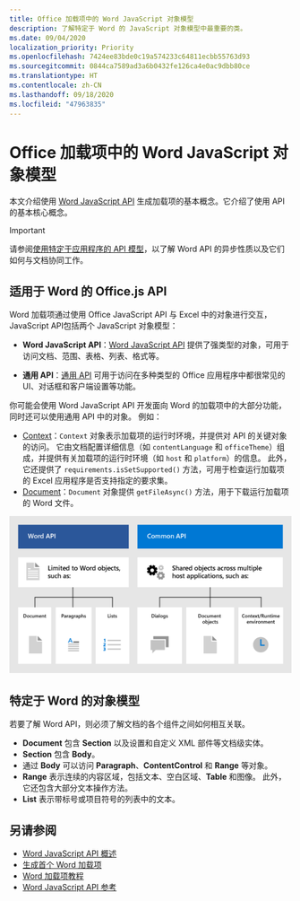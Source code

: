 ```yaml
---
title: Office 加载项中的 Word JavaScript 对象模型
description: 了解特定于 Word 的 JavaScript 对象模型中最重要的类。
ms.date: 09/04/2020
localization_priority: Priority
ms.openlocfilehash: 7424ee83bde0c19a574233c64811ecbb55763d93
ms.sourcegitcommit: 0844ca7589ad3a6b0432fe126ca4e0ac9dbb80ce
ms.translationtype: HT
ms.contentlocale: zh-CN
ms.lasthandoff: 09/18/2020
ms.locfileid: "47963835"
---
```

# <a name="word-javascript-object-model-in-office-add-ins"></a>Office 加载项中的 Word JavaScript 对象模型

本文介绍使用 [Word JavaScript API](../reference/overview/word-add-ins-reference-overview.md) 生成加载项的基本概念。它介绍了使用 API 的基本核心概念。

> [!IMPORTANT]
> 请参阅[使用特定于应用程序的 API 模型](../develop/application-specific-api-model.md)，以了解 Word API 的异步性质以及它们如何与文档协同工作。

## <a name="officejs-apis-for-word"></a>适用于 Word 的 Office.js API

Word 加载项通过使用 Office JavaScript API 与 Excel 中的对象进行交互，JavaScript API包括两个 JavaScript 对象模型：

* **Word JavaScript API**：[Word JavaScript API](../reference/overview/word-add-ins-reference-overview.md) 提供了强类型的对象，可用于访问文档、范围、表格、列表、格式等。

* **通用 API**：[通用 API](/javascript/api/office) 可用于访问在多种类型的 Office 应用程序中都很常见的 UI、对话框和客户端设置等功能。

你可能会使用 Word JavaScript API 开发面向 Word 的加载项中的大部分功能，同时还可以使用通用 API 中的对象。 例如：

* [Context](/javascript/api/office/office.context)：`Context` 对象表示加载项的运行时环境，并提供对 API 的关键对象的访问。 它由文档配置详细信息（如 `contentLanguage` 和 `officeTheme`）组成，并提供有关加载项的运行时环境（如 `host` 和 `platform`）的信息。 此外，它还提供了 `requirements.isSetSupported()` 方法，可用于检查运行加载项的 Excel 应用程序是否支持指定的要求集。
* [Document](/javascript/api/office/office.document)：`Document` 对象提供 `getFileAsync()` 方法，用于下载运行加载项的 Word 文件。

![Word JS API 和通用 API 之间差异的图像](../images/word-js-api-common-api.png)

## <a name="word-specific-object-model"></a>特定于 Word 的对象模型

若要了解 Word API，则必须了解文档的各个组件之间如何相互关联。

* **Document** 包含 **Section** 以及设置和自定义 XML 部件等文档级实体。
* **Section** 包含 **Body**。
* 通过 **Body** 可以访问 **Paragraph**、**ContentControl** 和 **Range** 等对象。
* **Range** 表示连续的内容区域，包括文本、空白区域、**Table** 和图像。 此外，它还包含大部分文本操作方法。
* **List** 表示带标号或项目符号的列表中的文本。

## <a name="see-also"></a>另请参阅

- [Word JavaScript API 概述](../reference/overview/word-add-ins-reference-overview.md)
- [生成首个 Word 加载项](../quickstarts/word-quickstart.md)
- [Word 加载项教程](../tutorials/word-tutorial.md)
- [Word JavaScript API 参考](/javascript/api/word)
